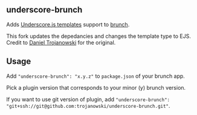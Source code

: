 ## underscore-brunch
Adds [Underscore.js templates](http://underscorejs.org/#template) support to
[brunch](http://brunch.io).

This fork updates the depedancies and changes the template type to EJS. Credit to [Daniel Trojanowski](https://github.com/trojanowski) for the original.  

## Usage
Add `"underscore-brunch": "x.y.z"` to `package.json` of your brunch app.

Pick a plugin version that corresponds to your minor (y) brunch version.

If you want to use git version of plugin, add
`"underscore-brunch": "git+ssh://git@github.com:trojanowski/underscore-brunch.git"`.
